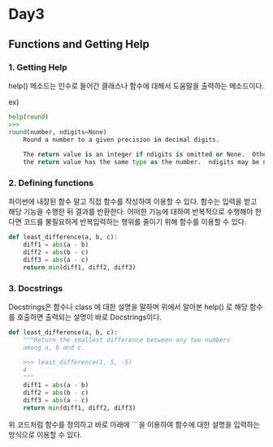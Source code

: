 # Day3

## **Functions and Getting Help**

### 1. Getting Help

help() 메소드는 인수로 들어간 클래스나 함수에 대해서 도움말을 출력하는 메소드이다. 

ex)

```python
help(round)
>>>
round(number, ndigits=None)
    Round a number to a given precision in decimal digits.
    
    The return value is an integer if ndigits is omitted or None.  Otherwise
    the return value has the same type as the number.  ndigits may be negative.

```





### 2. Defining functions

파이썬에 내장된 함수 말고 직접 함수를 작성하여 이용할 수 있다. 
함수는 입력을 받고 해당 기능을 수행한 뒤 결과를 반환한다. 어떠한 기능에 대하여 반복적으로 수행해야 한다면 코드를 불필요하게 반복입력하는 행위를 줄이기 위해 함수를 이용할 수 있다. 

```python
def least_difference(a, b, c):
    diff1 = abs(a - b)
    diff2 = abs(b - c)
    diff3 = abs(a - c)
    return min(diff1, diff2, diff3)
```



### 3. Docstrings

Docstrings은 함수나 class 에 대한 설명을 말하며 위에서 알아본 help() 로 해당 함수를 호출하면 출력되는 설명이 바로 Docstrings이다. 

```python
def least_difference(a, b, c):
    """Return the smallest difference between any two numbers
    among a, b and c.
    
    >>> least_difference(1, 5, -5)
    4
    """
    diff1 = abs(a - b)
    diff2 = abs(b - c)
    diff3 = abs(a - c)
    return min(diff1, diff2, diff3)
```

위 코드처럼 함수를 정의하고 바로 아래에 ```을 이용하여 함수에 대한 설명을 입력하는 방식으로 이용할 수 있다. 

